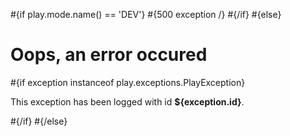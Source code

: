 \#{if play.mode.name() == 'DEV'} \#{500 exception /} \#{/if} \#{else}

# Oops, an error occured

\#{if exception instanceof play.exceptions.PlayException}

This exception has been logged with id **${exception.id}**.

\#{/if} \#{/else}
